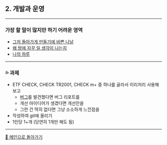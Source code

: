## 2. 개발과 운영

***

### 가장 할 말이 많지만 하기 어려운 영역

- [그저 돌아가게 만들기에 바쁜 나날](./img/devopr3.png)
- [왜 밤에 자꾸 일 생각이 나는지](./img/devopr2.png)
- [나의 하루](./img/devopr4.png)

***

### 💦 과제
- ETF CHECK, CHECK TR2001, CHECK m+ 중 하나를 골라서 이리저리 사용해 보고
  - [버그](./img/devopr1.jpeg)를 발견했다면 버그 리포트를
  - 개선 아이디어가 생겼다면 개선안을
  - 그런 건 딱히 없다면 그냥 소소하게 느낀점을
- 작성하여 git에 올리기
- 1인당 1+개 (당연히 1개만 해도 됨)

***

[🚀 메인으로 돌아가기](./main.md)
